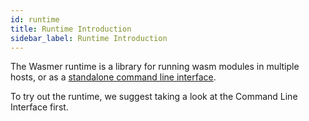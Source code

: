 ```yaml
---
id: runtime
title: Runtime Introduction
sidebar_label: Runtime Introduction
---
```


The Wasmer runtime is a library for running wasm modules in multiple hosts, or as a [standalone command line interface](/runtime/cli/runtime-cli-installation). 

To try out the runtime, we suggest taking a look at the Command Line Interface first.
